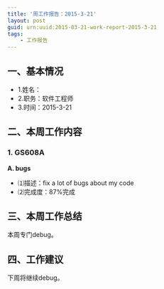 ```yaml
---
title: '周工作报告：2015-3-21'
layout: post
guid: urn:uuid:2015-03-21-work-report-2015-3-21
tags:
    - 工作报告
---
```


## 一、基本情况

 - 1.姓名：
 - 2.职务：软件工程师
 - 3.时间：2015-3-21

## 二、本周工作内容

### 1. GS608A

**A. bugs**

 - ⑴描述：fix a lot of bugs about my code
 - ⑵完成度：87%完成

## 三、本周工作总结

本周专门debug。

## 四、工作建议

下周将继续debug。